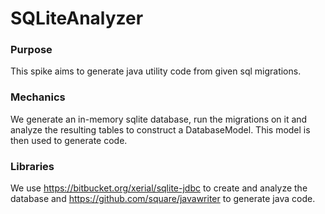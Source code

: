 # SQLiteAnalyzer

### Purpose
This spike aims to generate java utility code from given sql migrations.

### Mechanics
We generate an in-memory sqlite database, run the migrations on it and analyze the resulting tables to construct a DatabaseModel.
This model is then used to generate code.

### Libraries
We use https://bitbucket.org/xerial/sqlite-jdbc to create and analyze the database and https://github.com/square/javawriter to generate java code. 
